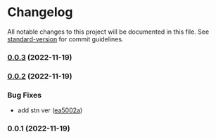 # Changelog

All notable changes to this project will be documented in this file. See [standard-version](https://github.com/conventional-changelog/standard-version) for commit guidelines.

### [0.0.3](https://github.com/ibadullaev-inc4/nestjs-telegram-bot/compare/v0.0.2...v0.0.3) (2022-11-19)

### [0.0.2](https://github.com/ibadullaev-inc4/nestjs-telegram-bot/compare/v0.0.1...v0.0.2) (2022-11-19)


### Bug Fixes

* add stn ver ([ea5002a](https://github.com/ibadullaev-inc4/nestjs-telegram-bot/commit/ea5002a0ed98111142f90a2435b19d6f60f98da9))

### 0.0.1 (2022-11-19)
